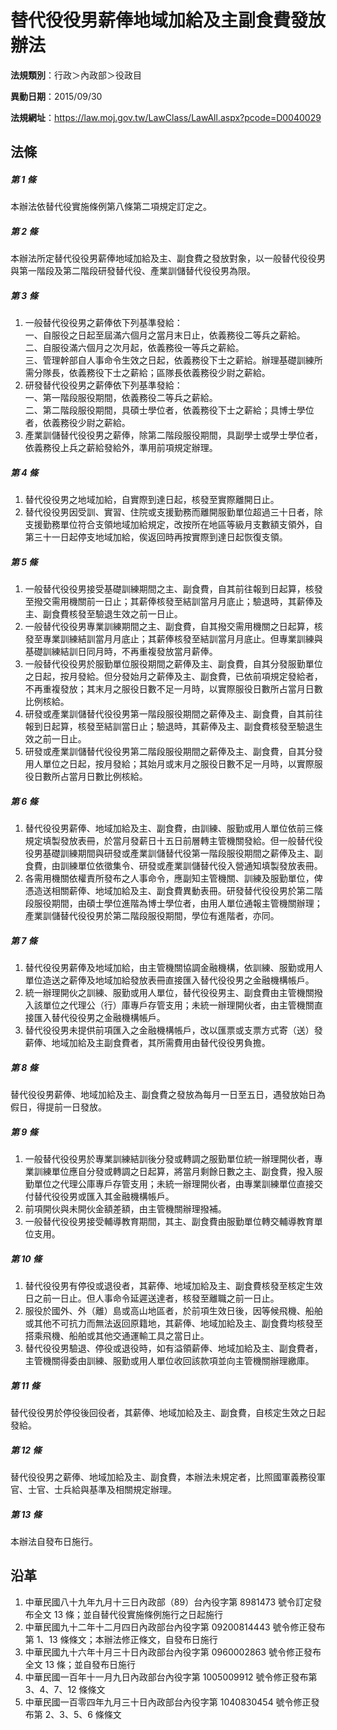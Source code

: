 # 替代役役男薪俸地域加給及主副食費發放辦法




**法規類別**：行政＞內政部＞役政目

**異動日期**：2015/09/30  

**法規網址**：https://law.moj.gov.tw/LawClass/LawAll.aspx?pcode=D0040029



## 法條
##### 第 1 條
本辦法依替代役實施條例第八條第二項規定訂定之。

##### 第 2 條
本辦法所定替代役役男薪俸地域加給及主、副食費之發放對象，以一般替代役役男與第一階段及第二階段研發替代役、產業訓儲替代役役男為限。

##### 第 3 條
1. 一般替代役役男之薪俸依下列基準發給：  
一、自服役之日起至屆滿六個月之當月末日止，依義務役二等兵之薪給。  
二、自服役滿六個月之次月起，依義務役一等兵之薪給。  
三、管理幹部自人事命令生效之日起，依義務役下士之薪給。辦理基礎訓練所需分隊長，依義務役下士之薪給；區隊長依義務役少尉之薪給。
1. 研發替代役役男之薪俸依下列基準發給：  
一、第一階段服役期間，依義務役二等兵之薪給。  
二、第二階段服役期間，具碩士學位者，依義務役下士之薪給；具博士學位者，依義務役少尉之薪給。
1. 產業訓儲替代役役男之薪俸，除第二階段服役期間，具副學士或學士學位者，依義務役上兵之薪給發給外，準用前項規定辦理。

##### 第 4 條
1. 替代役役男之地域加給，自實際到達日起，核發至實際離開日止。
1. 替代役役男因受訓、實習、住院或支援勤務而離開服勤單位超過三十日者，除支援勤務單位符合支領地域加給規定，改按所在地區等級月支數額支領外，自第三十一日起停支地域加給，俟返回時再按實際到達日起恢復支領。

##### 第 5 條
1. 一般替代役役男接受基礎訓練期間之主、副食費，自其前往報到日起算，核發至撥交需用機關前一日止；其薪俸核發至結訓當月月底止；驗退時，其薪俸及主、副食費核發至驗退生效之前一日止。
1. 一般替代役役男專業訓練期間之主、副食費，自其撥交需用機關之日起算，核發至專業訓練結訓當月月底止；其薪俸核發至結訓當月月底止。但專業訓練與基礎訓練結訓日同月時，不再重複發放當月薪俸。
1. 一般替代役役男於服勤單位服役期間之薪俸及主、副食費，自其分發服勤單位之日起，按月發給。但分發始月之薪俸及主、副食費，已依前項規定發給者，不再重複發放；其末月之服役日數不足一月時，以實際服役日數所占當月日數比例核給。
1. 研發或產業訓儲替代役役男第一階段服役期間之薪俸及主、副食費，自其前往報到日起算，核發至結訓當日止；驗退時，其薪俸及主、副食費核發至驗退生效之前一日止。
1. 研發或產業訓儲替代役役男第二階段服役期間之薪俸及主、副食費，自其分發用人單位之日起，按月發給；其始月或末月之服役日數不足一月時，以實際服役日數所占當月日數比例核給。

##### 第 6 條
1. 替代役役男薪俸、地域加給及主、副食費，由訓練、服勤或用人單位依前三條規定填製發放表冊，於當月發薪日十五日前層轉主管機關發給。但一般替代役役男基礎訓練期間與研發或產業訓儲替代役第一階段服役期間之薪俸及主、副食費，由訓練單位依徵集令、研發或產業訓儲替代役入營通知填製發放表冊。
1. 各需用機關依權責所發布之人事命令，應副知主管機關、訓練及服勤單位，俾憑造送相關薪俸、地域加給及主、副食費異動表冊。研發替代役役男於第二階段服役期間，由碩士學位進階為博士學位者，由用人單位通報主管機關辦理；產業訓儲替代役役男於第二階段服役期間，學位有進階者，亦同。

##### 第 7 條
1. 替代役役男薪俸及地域加給，由主管機關協調金融機構，依訓練、服勤或用人單位造送之薪俸及地域加給發放表冊直接匯入替代役役男之金融機構帳戶。
1. 統一辦理開伙之訓練、服勤或用人單位，替代役役男主、副食費由主管機關撥入該單位之代理公（行）庫專戶存管支用；未統一辦理開伙者，由主管機關直接匯入替代役役男之金融機構帳戶。
1. 替代役役男未提供前項匯入之金融機構帳戶，改以匯票或支票方式寄（送）發薪俸、地域加給及主副食費者，其所需費用由替代役役男負擔。

##### 第 8 條
替代役役男薪俸、地域加給及主、副食費之發放為每月一日至五日，遇發放始日為假日，得提前一日發放。

##### 第 9 條
1. 一般替代役役男於專業訓練結訓後分發或轉調之服勤單位統一辦理開伙者，專業訓練單位應自分發或轉調之日起算，將當月剩餘日數之主、副食費，撥入服勤單位之代理公庫專戶存管支用；未統一辦理開伙者，由專業訓練單位直接交付替代役役男或匯入其金融機構帳戶。
1. 前項開伙與未開伙金額差額，由主管機關辦理撥補。
1. 一般替代役役男接受輔導教育期間，其主、副食費由服勤單位轉交輔導教育單位支用。

##### 第 10 條
1. 替代役役男有停役或退役者，其薪俸、地域加給及主、副食費核發至核定生效日之前一日止。但人事命令延遲送達者，核發至離職之前一日止。
1. 服役於國外、外（離）島或高山地區者，於前項生效日後，因等候飛機、船舶或其他不可抗力而無法返回原籍地，其薪俸、地域加給及主、副食費均核發至搭乘飛機、船舶或其他交通運輸工具之當日止。
1. 替代役役男驗退、停役或退役時，如有溢領薪俸、地域加給及主、副食費者，主管機關得委由訓練、服勤或用人單位收回該款項並向主管機關辦理繳庫。

##### 第 11 條
替代役役男於停役後回役者，其薪俸、地域加給及主、副食費，自核定生效之日起發給。

##### 第 12 條
替代役役男之薪俸、地域加給及主、副食費，本辦法未規定者，比照國軍義務役軍官、士官、士兵給與基準及相關規定辦理。

##### 第 13 條
本辦法自發布日施行。

## 沿革
1. 中華民國八十九年九月十三日內政部（89）台內役字第 8981473  號令訂定發布全文 13 條；並自替代役實施條例施行之日起施行
1. 中華民國九十二年十二月四日內政部台內役字第 09200814443  號令修正發布第 1、13  條條文；本辦法修正條文，自發布日施行
1. 中華民國九十六年十月三十日內政部台內役字第 0960002863 號令修正發布全文 13 條；並自發布日施行
1. 中華民國一百年十一月九日內政部台內役字第 1005009912 號令修正發布第 3、4、7、12  條條文          
1. 中華民國一百零四年九月三十日內政部台內役字第 1040830454 號令修正發布第 2、3、5、6 條條文                      
